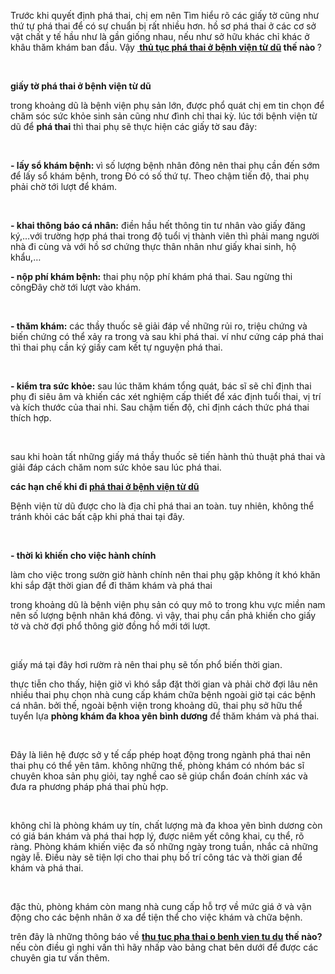 <p>Trước khi quyết định phá thai, chị em nên Tìm hiểu rõ các giấy tờ cũng như thứ tự phá thai để có sự chuẩn bị rất nhiều hơn. hồ sơ phá thai ở các cơ sở vật chất y tế hầu như là gần giống nhau, nếu như sở hữu khác chỉ khác ở khâu thăm khám ban đầu. Vậy <strong><a href="http://m.phathaiantoanhcm.com/thu-tuc-pha-thai-o-benh-vien-tu-du-273.html">&nbsp;thủ tục&nbsp;phá thai ở bệnh viện từ dũ</a> thế nào </strong>?</p>

<p>&nbsp;</p>

<div>
<p><strong>giấy tờ phá thai ở bệnh viện từ dũ</strong></p>
</div>

<p>trong khoảng dũ là bệnh viện phụ sản lớn, được phổ quát chị em tin chọn để chăm sóc sức khỏe sinh sản cũng như đình chỉ thai kỳ. lúc tới bệnh viện từ dũ để <strong>phá thai</strong> thì thai phụ sẽ thực hiện các giấy tờ sau đây:</p>

<p>&nbsp;</p>

<p><strong>- lấy sổ khám bệnh: </strong>vì số lượng bệnh nhân đông nên thai phụ cần đến sớm để lấy sổ khám bệnh, trong Đó có số thứ tự. Theo chậm tiến độ, thai phụ phải chờ tới lượt để khám.</p>

<p>&nbsp;</p>

<p><strong>- khai thông báo cá nhân:</strong> điền hầu hết thông tin tư nhân vào giấy đăng ký,&hellip;với trường hợp phá thai trong độ tuổi vị thành viên thì phải mang người nhà đi cùng và với hồ sơ chứng thực thân nhân như giấy khai sinh, hộ khẩu,&hellip;</p>

<p><strong>- nộp phí khám bệnh:</strong> thai phụ nộp phí khám phá thai. Sau ngừng thi côngĐây chờ tới lượt vào khám.</p>

<p>&nbsp;</p>

<p><strong>- thăm khám:</strong> các thầy thuốc sẽ giải đáp về những rủi ro, triệu chứng và biến chứng có thể xảy ra trong và sau khi phá thai. ví như cứng cáp phá thai thì thai phụ cần ký giấy cam kết tự nguyện phá thai.</p>

<p>&nbsp;</p>

<p><strong>- kiểm tra sức khỏe:</strong> sau lúc thăm khám tổng quát, bác sĩ sẽ chỉ định thai phụ đi siêu âm và khiến các xét nghiệm cấp thiết để xác định tuổi thai, vị trí và kích thước của thai nhi. Sau chậm tiến độ, chỉ định cách thức phá thai thích hợp.</p>

<p>&nbsp;</p>

<p>sau khi hoàn tất những giấy má thầy thuốc sẽ tiến hành thủ thuật phá thai và giải đáp cách chăm nom sức khỏe sau lúc phá thai.</p>

<div>
<p><strong>các hạn chế khi đi <a href="http://m.phathaiantoanhcm.com/thu-tuc-pha-thai-o-benh-vien-tu-du-273.html">phá thai ở bệnh viện từ dũ</a></strong></p>
</div>

<p>Bệnh viện từ dũ được cho là địa chỉ phá thai an toàn. tuy nhiên, không thể tránh khỏi các bất cập khi phá thai tại đây.</p>

<p>&nbsp;</p>

<p><strong>- thời kì khiến cho việc hành chính</strong></p>

<p>làm cho việc trong sườn giờ hành chính nên thai phụ gặp không ít khó khăn khi sắp đặt thời gian để đi thăm khám và phá thai</p>

<p>trong khoảng dũ là bệnh viện phụ sản có quy mô to trong khu vực miền nam nên số lượng bệnh nhân khá đông. vì vậy, thai phụ cần phả khiến cho giấy tờ và chờ đợi phổ thông giờ đồng hồ mới tới lượt.</p>

<p>&nbsp;</p>

<p>giấy má tại đây hơi rườm rà nên thai phụ sẽ tốn phổ biến thời gian.</p>

<p>thực tiễn cho thấy, hiện giờ vì khó sắp đặt thời gian và phải chờ đợi lâu nên nhiều thai phụ chọn nhà cung cấp khám chữa bệnh ngoài giờ tại các bệnh cá nhân. bởi thế, ngoài bệnh viện trong khoảng dũ, thai phụ sở hữu thể tuyển lựa <strong>phòng khám đa khoa yên bình dương</strong> để thăm khám và phá thai.</p>

<p>&nbsp;</p>

<p>Đây là liên hệ được sở y tế cấp phép hoạt động trong ngành phá thai nên thai phụ có thể yên tâm. không những thế, phòng khám có nhóm bác sĩ chuyên khoa sản phụ giỏi, tay nghề cao sẽ giúp chẩn đoán chính xác và đưa ra phương pháp phá thai phù hợp.</p>

<p>&nbsp;</p>

<p>không chỉ là phòng khám uy tín, chất lượng mà đa khoa yên bình dương còn có giá bán khám và phá thai hợp lý, được niêm yết công khai, cụ thể, rõ ràng. Phòng khám khiến việc đa số những ngày trong tuần, nhắc cả những ngày lễ. Điều này sẽ tiện lợi cho thai phụ bố trí công tác và thời gian để khám và phá thai.</p>

<p>&nbsp;</p>

<p>đặc thù, phòng khám còn mang nhà cung cấp hỗ trợ về mức giá ở và vận động cho các bệnh nhân ở xa để tiện thể cho việc khám và chữa bệnh.</p>

<p>trên đây là những thông báo về <a href="http://m.phathaiantoanhcm.com/thu-tuc-pha-thai-o-benh-vien-tu-du-273.html"><strong>thu tuc pha thai o benh vien tu du</strong></a><strong> thế nào?</strong> nếu còn điều gì nghi vấn thì hãy nhấp vào bảng chat bên dưới để được các chuyên gia tư vấn thêm.</p>

<p>&nbsp;</p>

